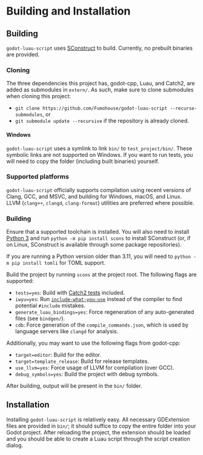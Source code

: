 # Building and Installation

## Building

`godot-luau-script` uses [SConstruct](https://scons.org/) to build. Currently,
no prebuilt binaries are provided.

### Cloning

The three dependencies this project has, godot-cpp, Luau, and Catch2, are added
as submodules in `extern/`. As such, make sure to clone submodules when cloning
this project:

- `git clone https://github.com/Fumohouse/godot-luau-script --recurse-submodules`, or
- `git submodule update --recursive` if the repository is already cloned.

#### Windows

`godot-luau-script` uses a symlink to link `bin/` to `test_project/bin/`. These
symbolic links are not supported on Windows. If you want to run tests, you will
need to copy the folder (including built binaries) yourself.

### Supported platforms

`godot-luau-script` officially supports compilation using recent versions of
Clang, GCC, and MSVC, and building for Windows, macOS, and Linux. LLVM
(`clang++`, `clangd`, `clang-format`) utilities are preferred where possible.

### Building

Ensure that a supported toolchain is installed. You will also need to install
[Python 3](https://www.python.org/) and run `python -m pip install scons` to
install SConstruct (or, if on Linux, SConstruct is available through some
package repositories).

If you are running a Python version older than 3.11, you will need to
`python -m pip install tomli` for TOML support.

Build the project by running `scons` at the project root. The following flags
are supported:

- `tests=yes`: Build with [Catch2 tests](../development/tests.md) included.
- `iwyu=yes`: Run [`include-what-you-use`](https://github.com/include-what-you-use/include-what-you-use)
  instead of the compiler to find potential `#include` mistakes.
- `generate_luau_bindings=yes`: Force regeneration of any auto-generated files
  (see `bindgen/`).
- `cdb`: Force generation of the `compile_commands.json`, which is used by
  language servers like `clangd` for analysis.

Additionally, you may want to use the following flags from godot-cpp:

- `target=editor`: Build for the editor.
- `target=template_release`: Build for release templates.
- `use_llvm=yes`: Force usage of LLVM for compilation (over GCC).
- `debug_symbols=yes`: Build the project with debug symbols.

After building, output will be present in the `bin/` folder.

## Installation

Installing `godot-luau-script` is relatively easy. All necessary GDExtension
files are provided in `bin/`; it should suffice to copy the entire folder into
your Godot project. After reloading the project, the extension should be loaded
and you should be able to create a Luau script through the script creation
dialog.
